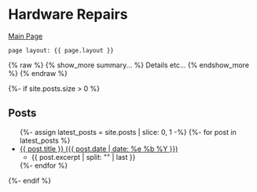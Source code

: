 # Hardware Repairs

[Main Page](Something/Whatnot)

```
page layout: {{ page.layout }} 
```

{% raw %}
{% show_more summary... %}
Details etc...
{% endshow_more %}
{% endraw %}

{%- if site.posts.size > 0 %}
## Posts

<ul>
  {%- assign latest_posts = site.posts | slice: 0, 1 -%}
  {%- for post in latest_posts %}
  <li>
    <a href="{{ post.url }}">{{ post.title }} ({{ post.date | date: %e %b %Y }})</a>
    <ul><li>{{ post.excerpt | split: "<!-- page_excerpt -->" | last }}</li></ul>
  </li>
  {%- endfor %}
</ul>
{%- endif %}
